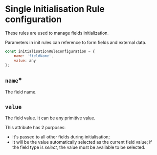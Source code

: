 # Single Initialisation Rule configuration
These rules are used to manage fields initialization.

Parameters in init rules can reference to form fields and external data.

```javascript
const initialisationRuleConfiguration = {
    name: 'fieldName',
    value: any
};
```

## `name`*
The field name.

## `value`
The field value. It can be any primitive value.

This attribute has 2 purposes:
- It's passed to all other fields during initialisation; 
- It will be the value automatically selected as the current field value; if the field type is *select*, the value must be available to be selected.